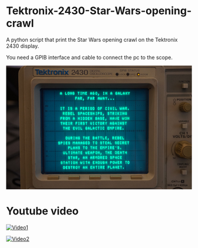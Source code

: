 # Tektronix-2430-Star-Wars-opening-crawl
A python script that print the Star Wars opening crawl on the Tektronix 2430 display.

You need a GPIB interface and cable to connect the pc to the scope.

![TekImage](https://raw.githubusercontent.com/bigjohnson/bigjohnson.github.io/master/Tektronix-2430-Star-Wars-opening-crawl/tekwars.jpg)

# Youtube video

[![Video1](https://i9.ytimg.com/vi/aNhXs6ffWJo/mq2.jpg?sqp=CLzr0qMG-oaymwEmCMACELQB8quKqQMa8AEB-AHUBoAC4AOKAgwIABABGHIgTCg3MA8=&rs=AOn4CLCJJG16cMJNIE7BLCCqgrnzpY0gfw)](https://youtu.be/aNhXs6ffWJo)



[![Video2](https://i9.ytimg.com/vi/BcBWxoD4IjY/mq2.jpg?sqp=CMDy0qMG-oaymwEmCMACELQB8quKqQMa8AEB-AHUBoAC4AOKAgwIABABGHIgXyhEMA8=&rs=AOn4CLAUohJWxMy4jGIChOeTid1Es53InQ)](https://youtu.be/BcBWxoD4IjY)
